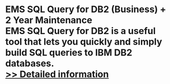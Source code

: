 # EMS SQL Query for DB2 (Business) + 2 Year Maintenance<br />EMS SQL Query for DB2 is a useful tool that lets you quickly and simply build SQL queries to IBM DB2 databases.<br />[>> Detailed information](https://secure.shareit.com/shareit/product.html?productid=300068089&affiliateid=200057808)